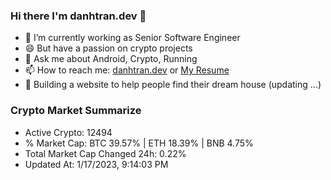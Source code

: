 ### Hi there I'm danhtran.dev 👋

- 🔭 I’m currently working as Senior Software Engineer
- 😄 But have a passion on crypto projects
- 💬 Ask me about Android, Crypto, Running 
- 📫 How to reach me: <a href="https://danhtran.dev" target="_blank">danhtran.dev</a> or <a href="Dan-Resume.pdf" target="_blank">My Resume</a>
- 🌱 Building a website to help people find their dream house (updating ...)

### Crypto Market Summarize
- Active Crypto: 12494
- % Market Cap: BTC 39.57% | ETH 18.39% | BNB 4.75%
- Total Market Cap Changed 24h: 0.22%
- Updated At: 1/17/2023, 9:14:03 PM
